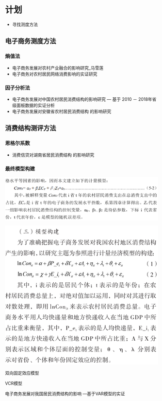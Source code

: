 # 计划

- 寻找测度方法

## 电子商务测度方法

### 熵值法

- 电子商务发展对农村产业融合的影响研究_马雪莲
- 电子商务对农村居民网络消费影响的实证研究

### 因子分析法

- 电子商务发展对中国农村居民消费结构的影响研究 — 基于 2010 － 2018年省级面板数据的实证分析
- 电子商务发展对安徽省农村居民消费结构
的影响研究


## 消费结构测评方法

### 恩格尔系数

- 消费信贷对湖南省居民消费结构
的影响研究

### 最终模型构建

![电子商务发展对中国农村居民消费结构的影响研究 — 基于 2010 － 2018年省级面板数据的实证分析](imges\model1.png)

![电子商务发展与农村居民消费结构关系的实证分析](imges\model2.png)

双向固定效应模型

VCR模型

电子商务发展对我国居民消费结构的影响
—基于VAR模型的实证